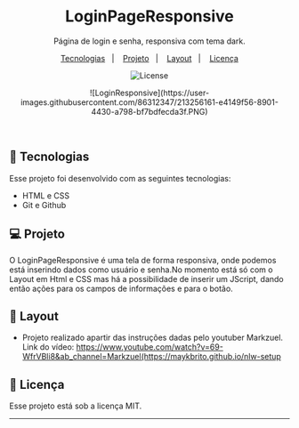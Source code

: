 <h1 align="center"> LoginPageResponsive </h1>

<p align="center">
Página de login e senha, responsiva com tema dark. <br/>
</p>

<p align="center">
  <a href="#-tecnologias">Tecnologias</a>&nbsp;&nbsp;&nbsp;|&nbsp;&nbsp;&nbsp;
  <a href="#-projeto">Projeto</a>&nbsp;&nbsp;&nbsp;|&nbsp;&nbsp;&nbsp;
  <a href="#-layout">Layout</a>&nbsp;&nbsp;&nbsp;|&nbsp;&nbsp;&nbsp;
  <a href="#memo-licença">Licença</a>
</p>

<p align="center">
  <img alt="License" src="https://img.shields.io/static/v1?label=license&message=MIT&color=49AA26&labelColor=000000">
</p>

<p align="center">
  ![LoginResponsive](https://user-images.githubusercontent.com/86312347/213256161-e4149f56-8901-4430-a798-bf7bdfecda3f.PNG)
</p>


<br>

## 🚀 Tecnologias

Esse projeto foi desenvolvido com as seguintes tecnologias:

- HTML e CSS
- Git e Github

## 💻 Projeto

O LoginPageResponsive é uma tela de forma responsiva, onde podemos está inserindo dados como usuário e senha.No momento está só com o Layout em Html e CSS mas há a possibilidade de inserir um JScript, dando então ações para os campos de informações e para o botão.


## 🔖 Layout

- Projeto realizado apartir das instruções dadas pelo youtuber Markzuel. <br>
Link do vídeo: https://www.youtube.com/watch?v=69-WfrVBli8&ab_channel=Markzuel(https://maykbrito.github.io/nlw-setup


## :memo: Licença

Esse projeto está sob a licença MIT.

---








